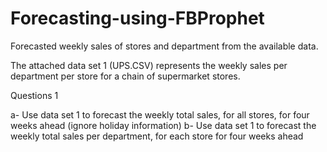 # Forecasting-using-FBProphet
Forecasted weekly sales of stores and department from the available data.

The attached data set 1 (UPS.CSV) represents the weekly sales per department per store for a chain of supermarket stores.

Questions 1

a-	Use data set 1 to forecast the weekly total sales, for all stores, for four weeks ahead (ignore holiday information)
b-	Use data set 1 to forecast the weekly total sales per department, for each store for four weeks ahead

